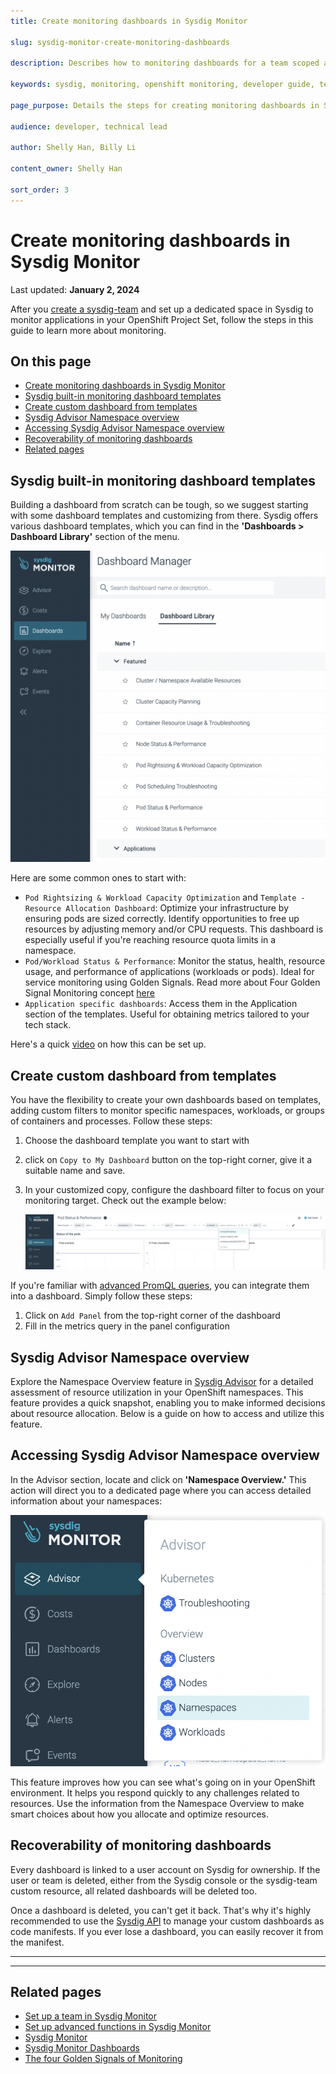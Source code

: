 ```yaml
---
title: Create monitoring dashboards in Sysdig Monitor

slug: sysdig-monitor-create-monitoring-dashboards

description: Describes how to monitoring dashboards for a team scoped applications in Sysdig Monitor.

keywords: sysdig, monitoring, openshift monitoring, developer guide, team guide, team, configure, monitoring dashboards, dashboard templates

page_purpose: Details the steps for creating monitoring dashboards in Sysdig Monitor.

audience: developer, technical lead

author: Shelly Han, Billy Li

content_owner: Shelly Han

sort_order: 3
---
```


# Create monitoring dashboards in Sysdig Monitor
Last updated: **January 2, 2024**

After you  [create a sysdig-team](../app-monitoring/sysdig-monitor-setup-team.md) and set up a dedicated space in Sysdig to monitor applications in your OpenShift Project Set, follow the steps in this guide to learn more about monitoring.

## On this page

- [Create monitoring dashboards in Sysdig Monitor](#create-monitoring-dashboards-in-sysdig-monitor)
- [Sysdig built-in monitoring dashboard templates](#sysdig-built-in-monitoring-dashboard-templates)
- [Create custom dashboard from templates](#create-custom-dashboard-from-templates)
- [Sysdig Advisor Namespace overview](#sysdig-advisor-namespace-overview)
- [Accessing Sysdig Advisor Namespace overview](#accessing-sysdig-advisor-namespace-overview)
- [Recoverability of monitoring dashboards](#recoverability-of-monitoring-dashboards)
- [Related pages](#related-pages)

## Sysdig built-in monitoring dashboard templates

Building a dashboard from scratch can be tough, so we suggest starting with some dashboard templates and customizing from there. Sysdig offers various dashboard templates, which you can find in the **'Dashboards > Dashboard Library'** section of the menu.

![List of default dashboard templates](../../images/sysdig-team-dashboard-templates.png)

Here are some common ones to start with:

- `Pod Rightsizing & Workload Capacity Optimization` and `Template - Resource Allocation Dashboard`: Optimize your infrastructure by ensuring pods are sized correctly. Identify opportunities to free up resources by adjusting memory and/or CPU requests. This dashboard is especially useful if you're reaching resource quota limits in a namespace.
- `Pod/Workload Status & Performance`: Monitor the status, health, resource usage, and performance of applications (workloads or pods). Ideal for service monitoring using Golden Signals. Read more about Four Golden Signal Monitoring concept [here](https://sysdig.com/blog/golden-signals-kubernetes/)
- `Application specific dashboards`: Access them in the Application section of the templates. Useful for obtaining metrics tailored to your tech stack.

Here's a quick [video](https://www.youtube.com/watch?v=K4rkSCSq3C4&list=PL9CV_8JBQHiorxwU-2nA8aqM4KTzdCnfg&index=24) on how this can be set up.


## Create custom dashboard from templates

You have the flexibility to create your own dashboards based on templates, adding custom filters to monitor specific namespaces, workloads, or groups of containers and processes. Follow these steps:

1. Choose the dashboard template you want to start with
2.  click on `Copy to My Dashboard` button on the top-right corner, give it a suitable name and save.
3. In your customized copy, configure the dashboard filter to focus on your monitoring target. Check out the example below:

    ![Filter the dashboard to monitor on API component in production namespace](../../images/sysdig-team-dashboard-filter.png)

If you're familiar with  [advanced PromQL queries](./sysdig-monitor-set-up-advanced-functions.md), you can integrate them into a dashboard. Simply follow these steps: 

1. Click on `Add Panel` from the top-right corner of the dashboard
2.  Fill in the metrics query in the panel configuration

## Sysdig Advisor Namespace overview

Explore the Namespace Overview feature in [Sysdig Advisor](https://docs.sysdig.com/en/docs/sysdig-monitor/advisor/overview/namespaces-data/) for a detailed assessment of resource utilization in your OpenShift namespaces. This feature provides a quick snapshot, enabling you to make informed decisions about resource allocation. Below is a guide on how to access and utilize this feature.

## Accessing Sysdig Advisor Namespace overview

In the Advisor section, locate and click on **'Namespace Overview.'** This action will direct you to a dedicated page where you can access detailed information about your namespaces:

   ![Accessing Sysdig Advisor Namespace Overview](../../images/sysdig-team-advisor.png)

This feature improves how you can see what's going on in your OpenShift environment. It helps you respond quickly to any challenges related to resources. Use the information from the Namespace Overview to make smart choices about how you allocate and optimize resources.

## Recoverability of monitoring dashboards

Every dashboard is linked to a user account on Sysdig for ownership. If the user or team is deleted, either from the Sysdig console or the sysdig-team custom resource, all related dashboards will be deleted too.

Once a dashboard is deleted, you can't get it back. That's why it's highly recommended to use the  [Sysdig API](https://docs.sysdig.com/en/docs/developer-tools/sysdig-rest-api-conventions/)  to manage your custom dashboards as code manifests. If you ever lose a dashboard, you can easily recover it from the manifest.

---
--- 

## Related pages
- [Set up a team in Sysdig Monitor](../app-monitoring/sysdig-monitor-setup-team.md)
- [Set up advanced functions in Sysdig Monitor](../app-monitoring/sysdig-monitor-set-up-advanced-functions.md)
- [Sysdig Monitor](https://docs.sysdig.com/en/sysdig-monitor.html)
- [Sysdig Monitor Dashboards](https://docs.sysdig.com/en/dashboards.html)
- [The four Golden Signals of Monitoring](https://sysdig.com/blog/golden-signals-kubernetes)

